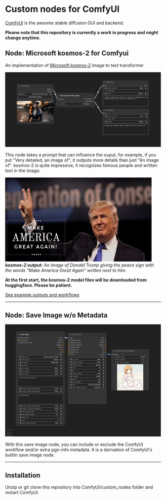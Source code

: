 # Custom nodes for ComfyUI

[ComfyUI](https://github.com/comfyanonymous/ComfyUI) is the awsome stable diffusion GUI and backend.

**Pleane note that this repository is currently a work in progress and might change anytime.**

## Node: Microsoft kosmos-2 for Comfyui

An implementation of [Microsoft kosmos-2](https://huggingface.co/microsoft/kosmos-2-patch14-224) image to text transformer

![](img/ComfyUI_00001_.png)

This node takes a prompt that can influence the ouput, for example, if you put "Very detailed, an image of", it outputs more details than just "An image of". kosmos-2 is quite impressive, it recognizes famous people and written text in the image:

![Alt text](img/th-406341032.jpg) \
_**kosmos-2 output:** An image of Donald Trump giving the peace sign with the words "Make America Great Again" written next to him._

**At the first start, the kosmos-2 model files will be downloaded from huggingface. Please be patient.**

[See example outputs and workflows](examples/examples.md)

----

## Node: Save Image w/o Metadata

![](img/workflow.png)

With this save image node, you can include or exclude the ComfyUI workflow and/or extra pgn-info metadata. It is a derivation of ComfyUI's builtin save image node.

----

## Installation

Unzip or git clone this repository into ComfyUI/custom_nodes folder and restart ComfyUI.

